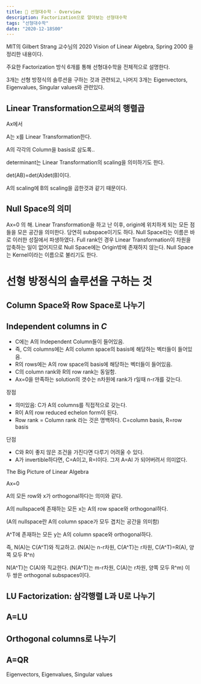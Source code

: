 ```yaml
---
title: 📐 선형대수학 - Overview
description: Factorization으로 알아보는 선형대수학
tags: "선형대수학"
date: "2020-12-18S00"
---
```


MIT의 Gilbert Strang 교수님의 2020 Vision of Linear Algebra, Spring 2000 을 정리한 내용이다.

주요한 Factorization 방식 6개를 통해 선형대수학을 전체적으로 설명한다.

3개는 선형 방정식의 솔루션을 구하는 것과 관련되고, 나머지 3개는 Eigenvectors, Eigenvalues, Singular values와 관련있다.

## Linear Transformation으로써의 행렬곱

Ax에서

A는 x를 Linear Transformation한다.

A의 각각의 Column을 basis로 삼도록..

determinant는 Linear Transformation의 scaling을 의미하기도 한다.

det(AB)=det(A)det(B)이다.

A의 scaling에 B의 scaling을 곱한것과 같기 때문이다.

## Null Space의 의미

Ax=0 의 해.
Linear Transformation을 하고 난 이후, origin에 위치하게 되는 모든 점들을 모은 공간을 의미한다. 당연히 subspace이기도 하다.
Null Space라는 이름은 바로 이러한 성질에서 파생하였다.
Full rank인 경우 Linear Transformation이 차원을 압축하는 일이 없어지므로 Null Space에는 Origin밖에 존재하지 않는다.
Null Space는 Kernel이라는 이름으로 불리기도 한다.

# 선형 방정식의 솔루션을 구하는 것

## Column Space와 Row Space로 나누기

## Independent columns in $C$

- C에는 A의 Independent Column들이 들어있음.
- 즉, C의 columns에는 A의 column space의 basis에 해당하는 벡터들이 들어있음.
- R의 rows에는 A의 row space의 basis에 해당하는 벡터들이 들어있음.
- C의 column rank와 R의 row rank는 동일함.
- Ax=0을 만족하는 solution의 갯수는 n차원에 rank가 r일때 n-r개를 갖는다.

장점

- 의미있음: C가 A의 columns를 직접적으로 갖는다.
- R이 A의 row reduced echelon form이 된다.
- Row rank = Column rank 라는 것은 명백하다. C=column basis, R=row basis

단점

- C와 R이 좋지 않은 조건을 가진다면 다루기 어려울 수 있다.
- A가 invertible하다면, C=A이고, R=I이다. 그저 A=AI 가 되어버려서 의미없다.

The Big Picture of Linear Algebra

Ax=0

A의 모든 row와 x가 orthogonal하다는 의미와 같다.

A의 nullspace에 존재하는 모든 x는 A의 row space와 orthogonal하다.

(A의 nullspace란 A의 column space가 모두 겹치는 공간을 의미함)

A^T에 존재하는 모든 y는 A의 column space와 orthogonal하다.

즉,
N(A)는 C(A^T)와 직교하고. (N(A)는 n-r차원, C(A^T)는 r차원, C(A^T)=R(A), 양쪽 모두 R^n)

N(A^T)는 C(A)와 직교한다. (N(A^T)는 m-r차원, C(A)는 r차원, 양쪽 모두 R^m)
이 두 쌍은 orthogonal subspaces이다.

## LU Factorization: 삼각행렬 L과 U로 나누기

## A=LU

## Orthogonal columns로 나누기

## A=QR

Eigenvectors, Eigenvalues, Singular values
